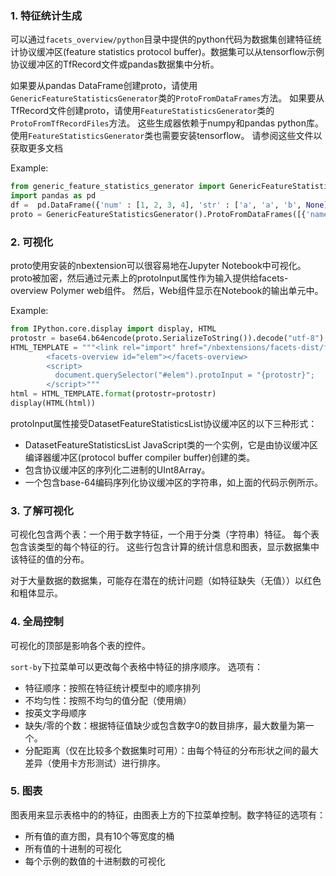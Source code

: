 
### 1. 特征统计生成

可以通过`facets_overview/python`目录中提供的python代码为数据集创建特征统计协议缓冲区(feature statistics protocol buffer)。数据集可以从tensorflow示例协议缓冲区的TfRecord文件或pandas数据集中分析。

如果要从pandas DataFrame创建proto，请使用`GenericFeatureStatisticsGenerator`类的`ProtoFromDataFrames`方法。 如果要从TfRecord文件创建proto，请使用`FeatureStatisticsGenerator`类的`ProtoFromTfRecordFiles`方法。 这些生成器依赖于numpy和pandas python库。 使用`FeatureStatisticsGenerator`类也需要安装tensorflow。 请参阅这些文件以获取更多文档

Example:
```python
from generic_feature_statistics_generator import GenericFeatureStatisticsGenerator
import pandas as pd
df =  pd.DataFrame({'num' : [1, 2, 3, 4], 'str' : ['a', 'a', 'b', None]}
proto = GenericFeatureStatisticsGenerator().ProtoFromDataFrames([{'name': 'test', 'table': df}])
```

### 2. 可视化

proto使用安装的nbextension可以很容易地在Jupyter Notebook中可视化。proto被加密，然后通过元素上的protoInput属性作为输入提供给facets-overview Polymer web组件。 然后，Web组件显示在Notebook的输出单元中。

Example:
```python
from IPython.core.display import display, HTML
protostr = base64.b64encode(proto.SerializeToString()).decode("utf-8")
HTML_TEMPLATE = """<link rel="import" href="/nbextensions/facets-dist/facets-jupyter.html" >
        <facets-overview id="elem"></facets-overview>
        <script>
          document.querySelector("#elem").protoInput = "{protostr}";
        </script>"""
html = HTML_TEMPLATE.format(protostr=protostr)
display(HTML(html))
```

protoInput属性接受DatasetFeatureStatisticsList协议缓冲区的以下三种形式：
- DatasetFeatureStatisticsList JavaScript类的一个实例，它是由协议缓冲区编译器缓冲区(protocol buffer compiler buffer)创建的类。
- 包含协议缓冲区的序列化二进制的UInt8Array。
- 一个包含base-64编码序列化协议缓冲区的字符串，如上面的代码示例所示。

### 3. 了解可视化

可视化包含两个表：一个用于数字特征，一个用于分类（字符串）特征。 每个表包含该类型的每个特征的行。 这些行包含计算的统计信息和图表，显示数据集中该特征的值的分布。

对于大量数据的数据集，可能存在潜在的统计问题（如特征缺失（无值））以红色和粗体显示。

### 4. 全局控制

可视化的顶部是影响各个表的控件。

`sort-by`下拉菜单可以更改每个表格中特征的排序顺序。 选项有：

- 特征顺序：按照在特征统计模型中的顺序排列
- 不均匀性：按照不均匀的值分配（使用熵）
- 按英文字母顺序
- 缺失/零的个数：根据特征值缺少或包含数字0的数目排序，最大数量为第一个。
- 分配距离（仅在比较多个数据集时可用）：由每个特征的分布形状之间的最大差异（使用卡方形测试）进行排序。

### 5. 图表

图表用来显示表格中的的特征，由图表上方的下拉菜单控制。数字特征的选项有：

- 所有值的直方图，具有10个等宽度的桶
- 所有值的十进制的可视化
- 每个示例的数值的十进制数的可视化
